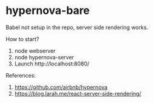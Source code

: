 # hypernova-bare

Babel not setup in the repo, server side rendering works.

How to start?
1. node webserver
2. node hypernova-server
3. Launch http://localhost:8080/

References:
1. https://github.com/airbnb/hypernova
2. https://blog.larah.me/react-server-side-rendering/